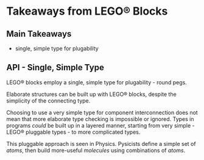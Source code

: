 # Takeaways from LEGO® Blocks

## Main Takeaways

- single, simple type for plugability

## API - Single, Simple Type

LEGO® blocks employ a single, simple type for plugability - round pegs. 

Elaborate structures can be built up with LEGO® blocks, despite the simplicity of the connecting type.

Choosing to use a very simple type for component interconnection does not mean that more elaborate type checking is impossible or ignored.  Types in programs *could* be built up in a layered manner, starting from very simple - LEGO® pluggable types - to more complicated types.  

This pluggable approach is seen in Physics.  Pysicists define a simple set of *atoms*, then  build more-useful *molecules* using combinations of *atoms*.
